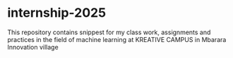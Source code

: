 # internship-2025
This repository  contains snippest for my class work, assignments and practices in the field of machine learning at KREATIVE CAMPUS in Mbarara Innovation village 
